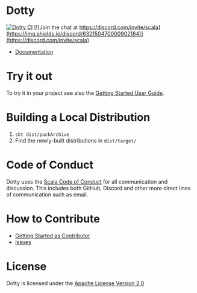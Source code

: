 Dotty
=====
[![Dotty CI](https://github.com/scala/scala3/workflows/Dotty/badge.svg?branch=master)](https://github.com/scala/scala3/actions?query=branch%3Amain)
[![Join the chat at https://discord.com/invite/scala](https://img.shields.io/discord/632150470000902164)](https://discord.com/invite/scala)

* [Documentation](https://docs.scala-lang.org/scala3/)

Try it out
==========
To try it in your project see also the [Getting Started User Guide](https://docs.scala-lang.org/scala3/getting-started.html).

Building a Local Distribution
=============================
1. `sbt dist/packArchive`
2. Find the newly-built distributions in `dist/target/`

Code of Conduct
===============
Dotty uses the [Scala Code of Conduct](https://www.scala-lang.org/conduct.html)
for all communication and discussion. This includes both GitHub, Discord and
other more direct lines of communication such as email.

How to Contribute
=================
* [Getting Started as Contributor](https://docs.scala-lang.org/scala3/guides/contribution/contribution-intro.html)
* [Issues](https://github.com/scala/scala3/issues?q=is%3Aissue+is%3Aopen+label%3A%22help+wanted%22)

License
=======
Dotty is licensed under the [Apache License Version 2.0](https://www.apache.org/licenses/LICENSE-2.0)

